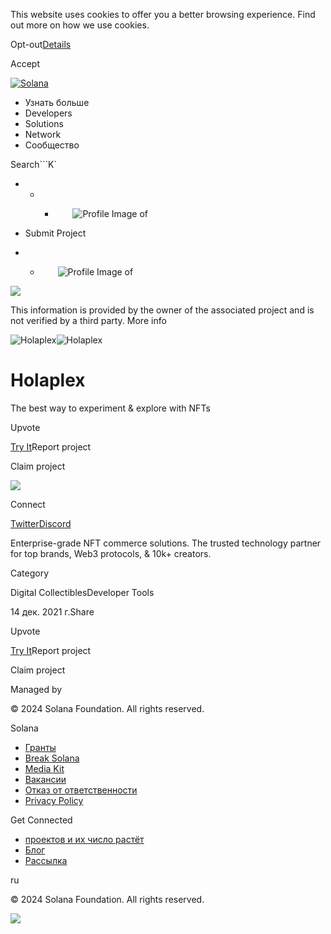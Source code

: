 This website uses cookies to offer you a better browsing experience. Find out
more on how we use cookies.

Opt-out[Details](/ru/privacy-policy#collection-of-information)

Accept

[![Solana](/_next/static/media/logotype.e4df684f.svg)](/ru)

  * Узнать больше
  * Developers
  * Solutions
  * Network
  * Сообщество

Search```K`

  *   *   * ![](data:image/svg+xml,%3csvg%20xmlns=%27http://www.w3.org/2000/svg%27%20version=%271.1%27%20width=%2728%27%20height=%2728%27/%3e)![Profile Image of ](/_next/static/media/ecosystem_user.7ebb52fa.svg)

  * Submit Project
  *   * ![](data:image/svg+xml,%3csvg%20xmlns=%27http://www.w3.org/2000/svg%27%20version=%271.1%27%20width=%2728%27%20height=%2728%27/%3e)![Profile Image of ](/_next/static/media/ecosystem_user.7ebb52fa.svg)

![](/_next/image?url=%2F_next%2Fstatic%2Fmedia%2Fhero.631479cd.png&w=3840&q=75)

This information is provided by the owner of the associated project and is not
verified by a third party. More info

![Holaplex](/_next/image?url=%2Fapi%2Fprojectimg%2Fckx6bqmrb012409l3z9v3ot50%3Ftype%3DLOGO&w=3840&q=75)![Holaplex](/_next/image?url=%2Fapi%2Fprojectimg%2Fckx6bqmrb012409l3z9v3ot50%3Ftype%3DLOGO&w=3840&q=75)

# Holaplex

The best way to experiment & explore with NFTs

Upvote

[Try It](https://www.holaplex.com/)Report project

Claim project

![](/api/projectimg/ckx6bqmrb012409l3z9v3ot50?type=IMG&number=0)

Connect

[Twitter](https://twitter.com/holaplex)[Discord](https://discord.com/invite/xGmjwNTTtD)

Enterprise-grade NFT commerce solutions. The trusted technology partner for
top brands, Web3 protocols, & 10k+ creators.

Category

Digital CollectiblesDeveloper Tools

14 дек. 2021 г.Share

Upvote

[Try It](https://www.holaplex.com/)Report project

Claim project

Managed by

[](/ru)

[](/youtube)[](/twitter)[](/discord)[](/reddit)[](/github)[](/telegram)

© 2024 Solana Foundation. All rights reserved.

Solana

  * [Гранты](https://solana.org/grants)
  * [Break Solana](https://break.solana.com/)
  * [Media Kit](/ru/branding)
  * [Вакансии](https://jobs.solana.com/)
  * [Отказ от ответственности](/ru/tos)
  * [Privacy Policy](/ru/privacy-policy)

Get Connected

  * [проектов и их число растёт](/ru/ecosystem)
  * [Блог](/ru/news)
  * [Рассылка](/ru/newsletter)

ru

© 2024 Solana Foundation. All rights reserved.

![](/api/projectimg/ckx6bqmrb012409l3z9v3ot50?type=IMG&number=0)

